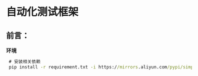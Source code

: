 # 自动化测试框架

## 前言：

**环境**

```cmd
 # 安装相关依赖
 pip install -r requirement.txt -i https://mirrors.aliyun.com/pypi/simple
```